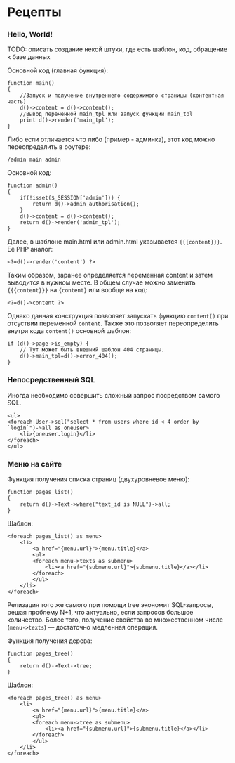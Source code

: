 Рецепты
=======
### Hello, World!
TODO: описать создание некой штуки, где есть шаблон, код, обращение к базе данных
	
Основной код (главная функция):

	function main()
	{
		//Запуск и получение внутреннего содержимого страницы (контентная часть)
		d()->content = d()->content(); 
		//Вывод переменной main_tpl или запуск функции main_tpl
		print d()->render('main_tpl');
	}

Либо если отличается что либо (пример - админка), этот код можно переопределить в роутере:

	/admin main admin

Основной код:
	
	function admin()
	{
		if(!isset($_SESSION['admin'])) {
			return d()->admin_authorisation();
		}
		d()->content = d()->content();
		return d()->render('admin_tpl');
	}

Далее, в шаблоне main.html или admin.html указывается `{{{content}}}`. Её PHP аналог:

	<?=d()->render('content') ?>

Таким образом, заранее определяется переменная content и затем выводится в нужном месте.
В общем случае можно заменить `{{{content}}}` на `{content}` или вообще на код:

	<?=d()->content ?>
	
Однако данная конструкция позволяет запускать функцию `content()` при отсуствии переменной `content`.
Также это позволяет переопределить внутри кода `content()` основной шаблон:

	if (d()->page->is_empty) {
		// Тут может быть внешний шаблон 404 страницы.
		d()->main_tpl=d()->error_404();
	}

### Непосредственный SQL

Иногда необходимо совершить сложный запрос посредством самого SQL.

	<ul>
	<foreach User->sql("select * from users where id < 4 order by `login`")->all as oneuser>
		<li>{oneuser.login}</li>
	</foreach>	
	</ul>
	
### Меню на сайте

Функция получения списка страниц (двухуровневое меню):

	function pages_list()
	{
		return d()->Text->where("text_id is NULL")->all;
	}

Шаблон:

	<foreach pages_list() as menu>
		<li>
			<a href="{menu.url}">{menu.title}</a>
			<ul>
			<foreach menu->texts as submenu>
				<li><a href="{submenu.url}">{submenu.title}</a></li>
			</foreach>	
			</ul>
		</li>
	</foreach>
	
Релизация того же самого при помощи tree экономит SQL-запросы, решая проблему N+1,
что актуально, если запросов большое количество. Более того, получение свойства во
множественном числе (`menu->texts`) — достаточно медленная операция.

Функция получения дерева:

	function pages_tree()
	{
		return d()->Text->tree;
	}

Шаблон:	
	
	<foreach pages_tree() as menu>
		<li>
			<a href="{menu.url}">{menu.title}</a>
			<ul>
			<foreach menu->tree as submenu>
				<li><a href="{submenu.url}">{submenu.title}</a></li>
			</foreach>	
			</ul>
		</li>
	</foreach>
	
